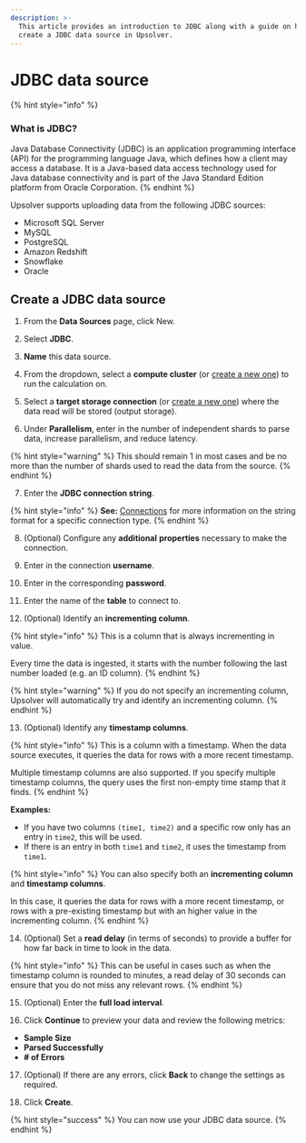 ```yaml
---
description: >-
  This article provides an introduction to JDBC along with a guide on how to
  create a JDBC data source in Upsolver.
---
```


# JDBC data source

{% hint style="info" %}
### What is JDBC?

Java Database Connectivity \(JDBC\) is an application programming interface \(API\) for the programming language Java, which defines how a client may access a database. It is a Java-based data access technology used for Java database connectivity and is part of the Java Standard Edition platform from Oracle Corporation.
{% endhint %}

Upsolver supports uploading data from the following JDBC sources:

* Microsoft SQL Server
* MySQL
* PostgreSQL
* Amazon Redshift
* Snowflake
* Oracle

## Create a JDBC data source

1. From the **Data Sources** page, click New.

2. Select **JDBC**.

3. **Name** this data source.

4. From the dropdown, select a **compute cluster** \(or [create a new one](../administration/managing-clusters/cluster-types/adding-a-compute-cluster.md)\) to run the calculation on. 

5. Select a **target storage connection** \(or [create a new one](../administration/connections/)\) where the data read will be stored \(output storage\).

6. Under **Parallelism**, enter in the number of independent shards to parse data, increase parallelism, and reduce latency. 

{% hint style="warning" %}
This should remain 1 in most cases and be no more than the number of shards used to read the data from the source.
{% endhint %}

7. Enter the **JDBC connection string**.

{% hint style="info" %}
**See:** [Connections](../administration/connections/) for more information on the string format for a specific connection type.
{% endhint %}

8. \(Optional\) Configure any **additional** **properties** necessary to make the connection.

9. Enter in the connection **username**.

10. Enter in the corresponding **password**.

11. Enter the name of the **table** to connect to.

12. \(Optional\) Identify an **incrementing column**. 

{% hint style="info" %}
This is a column that is always incrementing in value. 

Every time the data is ingested, it starts with the number following the last number loaded \(e.g. an ID column\). 
{% endhint %}

{% hint style="warning" %}
If you do not specify an incrementing column, Upsolver will automatically try and identify an incrementing column.
{% endhint %}

13.  \(Optional\) Identify any **timestamp columns**.

{% hint style="info" %}
This is a column with a timestamp. When the data source executes, it queries the data for rows with a more recent timestamp.

Multiple timestamp columns are also supported. If you specify multiple timestamp columns, the query uses the first non-empty time stamp that it finds. 
{% endhint %}

**Examples:** 

* If you have two columns `(time1, time2)` and a specific row only has an entry in `time2`, this will be used. 
* If there is an entry in both `time1` and `time2`, it uses the timestamp from `time1`.

{% hint style="info" %}
You can also specify both an **incrementing column** and **timestamp columns**.

In this case, it queries the data for rows with a more recent timestamp, or rows with a pre-existing timestamp but with an higher value in the incrementing column.
{% endhint %}

14. \(Optional\) Set a **read delay** \(in terms of seconds\) to provide a buffer for how far back in time to look in the data. 

{% hint style="info" %}
This can be useful in cases such as when the timestamp column is rounded to minutes, a read delay of 30 seconds can ensure that you do not miss any relevant rows.
{% endhint %}

15. \(Optional\) Enter the **full load interval**.

16. Click **Continue** to preview your data and review the following metrics:

* **Sample Size**
* **Parsed Successfully** 
* **\# of Errors**

17. \(Optional\) If there are any errors, click **Back** to change the settings as required.

18. Click **Create**.

{% hint style="success" %}
You can now use your JDBC data source.
{% endhint %}

